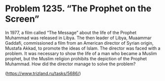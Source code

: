# Problem 1235. “The Prophet on the Screen”

In 1977, a film called “The Message” about the life of the Prophet Muhammad was released in Libya. The then leader of Libya, Muaammar Gaddafi, commissioned a film from an American director of Syrian origin, Mustafa Akkad, to promote the ideas of Islam. The director was faced with a problem. It was necessary to show the life of a man who became a Muslim prophet, but the Muslim religion prohibits the depiction of the Prophet Muhammad. How did the director manage to solve the problem?

(https://www.trizland.ru/tasks/5686/)